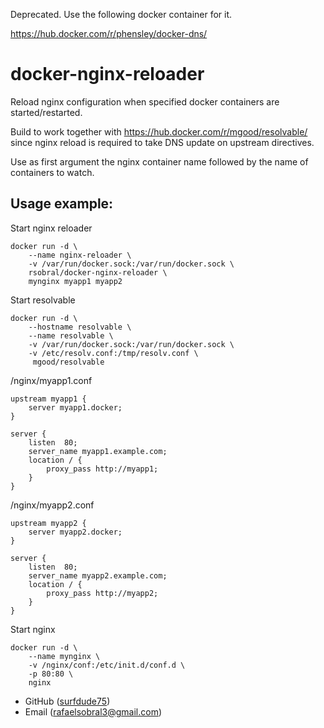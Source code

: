 Deprecated. Use the following docker container for it.

https://hub.docker.com/r/phensley/docker-dns/

docker-nginx-reloader
=====================

Reload nginx configuration when specified docker containers are started/restarted.

Build to work together with https://hub.docker.com/r/mgood/resolvable/ since nginx reload is required to take DNS update on upstream directives.

Use as first argument the nginx container name followed by the name of containers to watch. 

Usage example:
--------------

Start nginx reloader

	docker run -d \
		--name nginx-reloader \
		-v /var/run/docker.sock:/var/run/docker.sock \
		rsobral/docker-nginx-reloader \
		mynginx myapp1 myapp2

Start resolvable

	docker run -d \
		--hostname resolvable \
		--name resolvable \
		-v /var/run/docker.sock:/var/run/docker.sock \
		-v /etc/resolv.conf:/tmp/resolv.conf \
		 mgood/resolvable

/nginx/myapp1.conf 

	upstream myapp1 {
		server myapp1.docker;
	}

	server {
		listen	80;
		server_name myapp1.example.com;
		location / {
			proxy_pass http://myapp1;
		}
	}

/nginx/myapp2.conf
                 
	upstream myapp2 {
		server myapp2.docker;
	}                                 
					  
	server {                          
		listen  80;              
		server_name myapp2.example.com;
		location / {             
			proxy_pass http://myapp2;
		}
	}

Start nginx

	docker run -d \
		--name mynginx \
		-v /nginx/conf:/etc/init.d/conf.d \
		-p 80:80 \
		nginx

* GitHub ([surfdude75](http://github.com/surfdude75))
* Email ([rafaelsobral3@gmail.com](mailto:rafaelsobral3@gmail.com))

